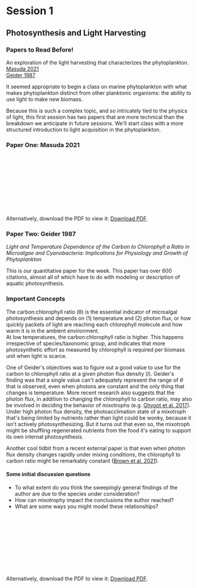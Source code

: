 # Session 1
## Photosynthesis and Light Harvesting

<div class="panel panel-primary">
  <div class="panel-heading">
    <h3 class="panel-title">Papers to Read Before!</h3>
  </div>
  <div class="panel-body">
      An exploration of the light harvesting that characterizes the phytoplankton.<br>
      <a href="https://2021-phyto-phys.readthedocs.io/en/latest/_static/masuda2021.pdf">Masuda 2021</a><br>
      <a href="https://2021-phyto-phys.readthedocs.io/en/latest/_static/geider1987.pdf">Geider 1987</a>
  </div>
</div>

It seemed appropriate to begin a class on marine phytoplankton with what makes phytoplankton distinct from other planktonic organisms: the ability to use light to make new biomass.

Because this is such a complex topic, and so intricately tied to the physics of light, this first session has two papers that are more technical than the breakdown we anticipate in future sessions. We'll start class with a more structured introduction to light acquisition in the phytoplankton.

### Paper One: Masuda 2021

<object data="https://2021-phyto-phys.readthedocs.io/en/latest/_static/masuda2021.pdf" type="application/pdf" width="850px" height="700px">
    <embed src="https://2021-phyto-phys.readthedocs.io/en/latest/_static/masuda2021.pdf">
        <p>Alternatively, download the PDF to view it: <a href="https://2021-phyto-phys.readthedocs.io/en/latest/_static/masuda2021.pdf">Download PDF</a>.</p>
    </embed>
</object>


### Paper Two: Geider 1987

_Light and Temperature Dependence of the Carbon to Chlorophyll a Ratio in Microalgae and Cyanobacteria: Implications for Physiology and Growth of Phytoplankton_

This is our quantitative paper for the week. This paper has over 600 citations, almost all of which have to do with modeling or description of aquatic photosynthesis. 

<div class="panel panel-info">
  <div class="panel-heading">
    <h3 class="panel-title">Important Concepts</h3>
  </div>
  <div class="panel-body">
    The carbon:chlorophyll ratio (&theta;) is the essential indicator of microalgal photosynthesis and depends on (1) temperature and (2) photon flux, or how quickly packets of light are reaching each chlorophyll molecule and how warm it is in the ambient environment. <br>
    At low temperatures, the carbon:chlorophyll ratio is higher. This happens irrespective of species/taxonomic group, and indicates that more photosynthetic effort as measured by chlorophyll is required per biomass unit when light is scarce.
  </div>
</div>

One of Geider's objectives was to figure out a good value to use for the carbon to chlorophyll ratio at a given photon flux density (_I_). Geider's finding was that a single value can't adequately represent the range of $\theta$ that is observed, even when photons are constant and the only thing that changes is temperature. More recent research also suggests that the photon flux, in addition to changing the chlorophyll to carbon ratio, may also be involved in deciding the behavior of mixotrophs (e.g. [Ghyoot et al. 2017](https://2021-phyto-phys.readthedocs.io/en/latest/_static/ghyoot2017.pdf)). Under high photon flux density, the photoacclimation state of a mixotroph that's being limited by nutrients rather than light could be wonky, because it isn't actively photosynthesizing. But it turns out that even so, the mixotroph might be shuffling regenerated nutrients from the food it's eating to support its own internal photosynthesis. 

Another cool tidbit from a recent external paper is that even when photon flux density changes rapidly under mixing conditions, the chlorophyll to carbon ratio might be remarkably constant ([Brown et al. 2021](https://2021-phyto-phys.readthedocs.io/en/latest/_static/brown2021.pdf)).

#### Some initial discussion questions

- To what extent do you think the sweepingly general findings of the author are due to the species under consideration?
- How can mixotrophy impact the conclusions the author reached?
- What are some ways you might model these relationships?

<object data="https://2021-phyto-phys.readthedocs.io/en/latest/_static/geider1987.pdf" type="application/pdf" width="850px" height="700px">
    <embed src="https://2021-phyto-phys.readthedocs.io/en/latest/_static/geider1987.pdf">
        <p>Alternatively, download the PDF to view it: <a href="https://2021-phyto-phys.readthedocs.io/en/latest/_static/geider1987.pdf">Download PDF</a>.</p>
    </embed>
</object>
